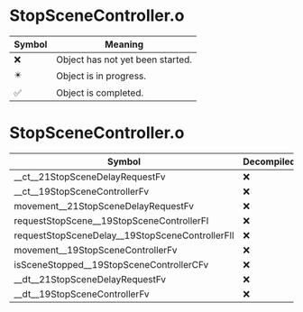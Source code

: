 # StopSceneController.o
| Symbol | Meaning 
| ------------- | ------------- 
| :x: | Object has not yet been started. 
| :eight_pointed_black_star: | Object is in progress. 
| :white_check_mark: | Object is completed. 


# StopSceneController.o
| Symbol | Decompiled? |
| ------------- | ------------- |
| __ct__21StopSceneDelayRequestFv | :x: |
| __ct__19StopSceneControllerFv | :x: |
| movement__21StopSceneDelayRequestFv | :x: |
| requestStopScene__19StopSceneControllerFl | :x: |
| requestStopSceneDelay__19StopSceneControllerFll | :x: |
| movement__19StopSceneControllerFv | :x: |
| isSceneStopped__19StopSceneControllerCFv | :x: |
| __dt__21StopSceneDelayRequestFv | :x: |
| __dt__19StopSceneControllerFv | :x: |
